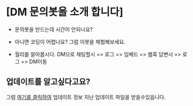 # **[DM 문의봇을 소개 합니다]**
* 문의봇을 만드는데 시간이 안되나요?
* 아니면 코딩이 어렵나요?
그럼 이봇을 체험해보세요.

* 월리를 알아봅시다.
DM으로 채팅할시 => 로그 => 임베드 => 웹훅
답변시 => 로그 => DM이동

## 업데이트를 알고싶다고요?
그럼 [여기를 클릭하여](https://github.com/team-alpha-kr/DM-suppot-bot/releases/) 업데이트 정보 지난 업데이트 파일을 받을수있읍니다.
